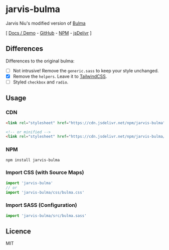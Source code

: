 # jarvis-bulma

Jarvis Niu's modified version of [Bulma](https://bulma.io/)

[
  [Docs / Demo](https://unpkg.com/jarvis-bulma/docs/index.html) -
  [GitHub](https://github.com/jarvisniu/jarvis-bulma) -
  [NPM](https://www.npmjs.com/package/jarvis-bulma) -
  [jsDelivr](https://www.jsdelivr.com/package/npm/jarvis-bulma)
]

## Differences

Differences to the original bulma:

- [ ] Not intrusive! Remove the `generic.sass` to keep your style unchanged.
- [x] Remove the `helpers`. Leave it to [TailwindCSS](https://tailwindcss.com/).
- [ ] Styled `checkbox` and `radio`.

## Usage

### CDN

```html
<link rel="stylesheet" href="https://cdn.jsdelivr.net/npm/jarvis-bulma" />

<!-- or minified -->
<link rel="stylesheet" href="https://cdn.jsdelivr.net/npm/jarvis-bulma/css/bulma.min.css" />
```

### NPM

```
npm install jarvis-bulma
```

### Import CSS (with Source Maps)
```js
import 'jarvis-bulma'
// or
import 'jarvis-bulma/css/bulma.css'
```

### Import SASS (Configuration)
```js
import 'jarvis-bulma/src/bulma.sass'
```

## Licence

MIT
